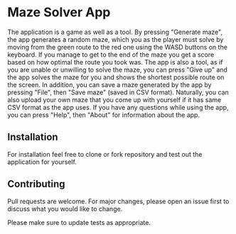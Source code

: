 # Maze Solver App

The application is a game as well as a tool. By pressing "Generate maze", the app generates a
random maze, which you as the player must solve by moving from the green route to the red one
using the WASD buttons on the keyboard. If you manage to get to the end of the maze you get a
score based on how optimal the route you took was.
The app is also a tool, as if you are unable or unwilling to solve the maze, you can press "Give
up" and the app solves the maze for you and shows the shortest possible route on the screen. In addition, you can
save a maze generated by the app by pressing "File", then "Save maze" (saved in CSV format).
Naturally, you can also upload your own maze that you come up with yourself if it has
same CSV format as the app uses. If you have any questions while using the app, you can press "Help",
then "About" for information about the app.

## Installation

For installation feel free to clone or fork repository and test out the application for yourself.


## Contributing

Pull requests are welcome. For major changes, please open an issue first
to discuss what you would like to change.

Please make sure to update tests as appropriate.

